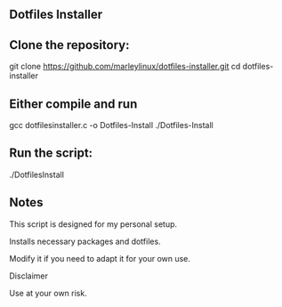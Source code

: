 Dotfiles Installer
------------------

Clone the repository:
---------------------
git clone https://github.com/marleylinux/dotfiles-installer.git
cd dotfiles-installer

Either compile and run
----------------------
gcc dotfilesinstaller.c -o Dotfiles-Install
./Dotfiles-Install

Run the script:
---------------
./DotfilesInstall

Notes
-----
This script is designed for my personal setup.

Installs necessary packages and dotfiles.

Modify it if you need to adapt it for your own use.

Disclaimer

Use at your own risk.
